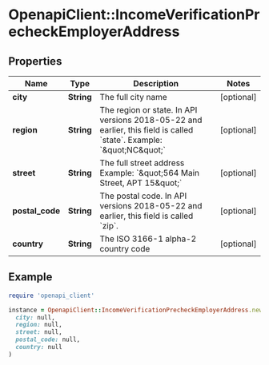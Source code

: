 # OpenapiClient::IncomeVerificationPrecheckEmployerAddress

## Properties

| Name | Type | Description | Notes |
| ---- | ---- | ----------- | ----- |
| **city** | **String** | The full city name | [optional] |
| **region** | **String** | The region or state. In API versions 2018-05-22 and earlier, this field is called &#x60;state&#x60;. Example: &#x60;\&quot;NC\&quot;&#x60; | [optional] |
| **street** | **String** | The full street address Example: &#x60;\&quot;564 Main Street, APT 15\&quot;&#x60; | [optional] |
| **postal_code** | **String** | The postal code. In API versions 2018-05-22 and earlier, this field is called &#x60;zip&#x60;. | [optional] |
| **country** | **String** | The ISO 3166-1 alpha-2 country code | [optional] |

## Example

```ruby
require 'openapi_client'

instance = OpenapiClient::IncomeVerificationPrecheckEmployerAddress.new(
  city: null,
  region: null,
  street: null,
  postal_code: null,
  country: null
)
```

